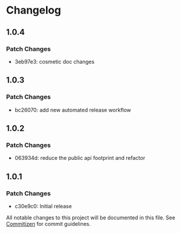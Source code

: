 # Changelog

## 1.0.4

### Patch Changes

- 3eb97e3: cosmetic doc changes

## 1.0.3

### Patch Changes

- bc26070: add new automated release workflow

## 1.0.2

### Patch Changes

- 063934d: reduce the public api footprint and refactor

## 1.0.1

### Patch Changes

- c30e9c0: Initial release

All notable changes to this project will be documented in this file. See [Commitizen](https://commitizen-tools.github.io/commitizen/) for commit guidelines.
